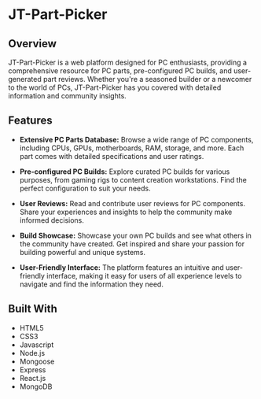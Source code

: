 # JT-Part-Picker

## Overview

JT-Part-Picker is a web platform designed for PC enthusiasts, providing a comprehensive resource for PC parts, pre-configured PC builds, and user-generated part reviews. Whether you're a seasoned builder or a newcomer to the world of PCs, JT-Part-Picker has you covered with detailed information and community insights.

## Features

- **Extensive PC Parts Database:** Browse a wide range of PC components, including CPUs, GPUs, motherboards, RAM, storage, and more. Each part comes with detailed specifications and user ratings.

- **Pre-configured PC Builds:** Explore curated PC builds for various purposes, from gaming rigs to content creation workstations. Find the perfect configuration to suit your needs.

- **User Reviews:** Read and contribute user reviews for PC components. Share your experiences and insights to help the community make informed decisions.

- **Build Showcase:** Showcase your own PC builds and see what others in the community have created. Get inspired and share your passion for building powerful and unique systems.

- **User-Friendly Interface:** The platform features an intuitive and user-friendly interface, making it easy for users of all experience levels to navigate and find the information they need.

## Built With

- HTML5
- CSS3
- Javascript
- Node.js
- Mongoose
- Express
- React.js
- MongoDB

